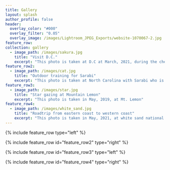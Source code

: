 ```yaml
---
title: Gallery
layout: splash
author_profile: false
header:
  overlay_color: "#000"
  overlay_filter: "0.05"
  overlay_image: /images/Lightroom_JPEG_Exports/website-1070067-2.jpg
feature_row:
collection: gallery
  - image_path: /images/sakura.jpg
    title: "Visit D.C."
    excerpt: "This photo is taken at D.C at March, 2021, during the cherry blossom."
feature_row2:
  - image_path: /images/cat.jpg
    title: "Outdoor training for Sarabi"
    excerpt: "This photo is taken at North Carolina with Sarabi who is the cat of my roommate."
feature_row3:
  - image_path: /images/star.jpg
    title: "Star gazing at Mountain Lemon"
    excerpt: "This photo is taken in May, 2019, at Mt. Lemon"
feature_row4:
  - image_path: /images/white_sand.jpg
    title: "Roadtrip from eastern coast to western coast"
    excerpt: "This photo is taken in May, 2021, at white sand national park."
---
```


{% include feature_row type="left" %}

{% include feature_row id="feature_row2" type="right" %}

{% include feature_row id="feature_row3" type="left" %}

{% include feature_row id="feature_row4" type="right" %}

